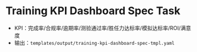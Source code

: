 # Training KPI Dashboard Spec Task

- KPI：完成率/合规率/逾期率/测验通过率/胜任力达标率/模拟达标率/ROI/满意度
- 输出：`templates/output/training-kpi-dashboard-spec-tmpl.yaml`
